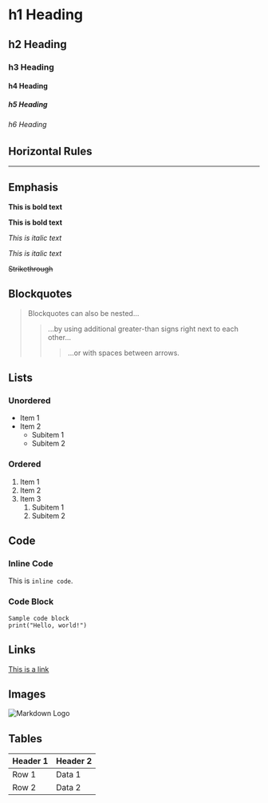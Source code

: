 # h1 Heading
## h2 Heading
### h3 Heading
#### h4 Heading
##### h5 Heading
###### h6 Heading

## Horizontal Rules

___

## Emphasis

**This is bold text**

__This is bold text__

*This is italic text*

_This is italic text_

~~Strikethrough~~

## Blockquotes

> Blockquotes can also be nested...
>> ...by using additional greater-than signs right next to each other...
>>> ...or with spaces between arrows.

## Lists

### Unordered

* Item 1
* Item 2
  * Subitem 1
  * Subitem 2

### Ordered

1. Item 1
2. Item 2
3. Item 3
   1. Subitem 1
   2. Subitem 2

## Code

### Inline Code

This is `inline code`.

### Code Block

```
Sample code block
print("Hello, world!")
```

## Links

[This is a link](https://www.example.com)

## Images

![Markdown Logo](https://markdown-here.com/img/icon256.png)

## Tables

| Header 1 | Header 2 |
| -------- | -------- |
| Row 1    | Data 1   |
| Row 2    | Data 2   |
